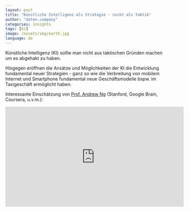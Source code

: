 ```yaml
---
layout: post
title: "Künstliche Intelligenz als Strategie - nicht als Taktik"
author: "daten.company"
categories: insights
tags: [ki]
image: /assets/img/earth.jpg
language: de
---
```


Künstliche Intelligenz (KI) sollte man nicht aus taktischen Gründen machen um es abgehakt zu haben.

Hingegen eröffnen die Ansätze und Möglichkeiten der KI die Entwicklung fundamental neuer
Strategien - ganz so wie die Verbreitung von mobilem Internet und Smartphone fundamental
neue Geschäftsmodelle bspw. im Taxigeschäft ermöglicht haben.

Interessante Einschätzung von [Prof. Andrew Ng](https://www.deeplearning.ai/) (Stanford, Google Brain, Coursera, u.v.m.):

<iframe width="560" height="315" src="https://www.youtube-nocookie.com/embed/ZsHJlHj_-Io?start=325" frameborder="0" allow="accelerometer; autoplay; encrypted-media; gyroscope; picture-in-picture" allowfullscreen></iframe>
